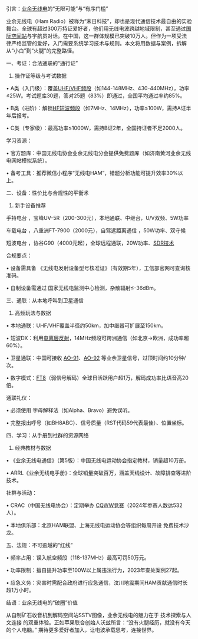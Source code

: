 引言：[业余无线电](https://zhida.zhihu.com/search?content_id=254672111&content_type=Article&match_order=1&q=%E4%B8%9A%E4%BD%99%E6%97%A0%E7%BA%BF%E7%94%B5&zhida_source=entity)的“无限可能”与“有序门槛”

业余无线电（Ham Radio）被称为“末日科技”，却也是现代通信技术最自由的实验舞台。全球有超过300万持证爱好者，他们用无线电波跨越地域限制，甚至通过[国际空间站](https://zhida.zhihu.com/search?content_id=254672111&content_type=Article&match_order=1&q=%E5%9B%BD%E9%99%85%E7%A9%BA%E9%97%B4%E7%AB%99&zhida_source=entity)与宇航员对话。在中国，这一群体规模已突破10万人。但作为一项受法律严格监管的爱好，入门需要系统学习技术与规则。本文将用数据与案例，拆解从“小白”到“火腿”的完整路径。

一、考证：合法通联的“通行证”

1. 操作证等级与考试数据

• A类（入门级）：覆盖[UHF/VHF频段](https://zhida.zhihu.com/search?content_id=254672111&content_type=Article&match_order=1&q=UHF%2FVHF%E9%A2%91%E6%AE%B5&zhida_source=entity)（如144-148MHz、430-440MHz），功率≤25W。考试题库30题，答对25题（83%）即通过，全国平均通过率约85%。

• B类（进阶）：解锁[HF短波频段](https://zhida.zhihu.com/search?content_id=254672111&content_type=Article&match_order=1&q=HF%E7%9F%AD%E6%B3%A2%E9%A2%91%E6%AE%B5&zhida_source=entity)（如7MHz、14MHz），功率≤100W，需持A证半年后报考。

• C类（专家级）：最高功率≤1000W，需持B证2年，全国持证者不足2000人。

学习资源：

• 官方题库：中国无线电协会业余无线电分会提供免费题库（如济南黄河业余无线电网站模拟系统）。

• 备考工具：推荐微信小程序“无线电HAM”，错题分析功能可提升效率30%以上。

二、设备：性价比与合规性的平衡术

1. 新手设备推荐

手持电台 ，宝峰UV-5R（200-300元），本地通联、中继台，U/V双频、5W功率

车载电台 ，八重洲FT-7900（2000元），自驾远距离通信 ，50W功率、双守候

短波电台 ，协谷G90（4000元起），全球远程通联，20W功率、[SDR技术](https://zhida.zhihu.com/search?content_id=254672111&content_type=Article&match_order=1&q=SDR%E6%8A%80%E6%9C%AF&zhida_source=entity)

合规要点：

• 设备需具备 《无线电发射设备型号核准证》（有效期5年），工信部官网可查询核准码。

• 自制设备需通过 国家无线电监测中心检测，杂散辐射≤-36dBm。

三、通联：从本地呼叫到卫星通信

1. 高频玩法与数据

• 本地通联：UHF/VHF覆盖半径约50km，加中继器可扩展至150km。

• 短波DX：利用[电离层反射](https://zhida.zhihu.com/search?content_id=254672111&content_type=Article&match_order=1&q=%E7%94%B5%E7%A6%BB%E5%B1%82%E5%8F%8D%E5%B0%84&zhida_source=entity)，14MHz频段可跨洲通信（如北京→欧洲，成功率超60%）。

• 卫星通联：中国可接收 [AO-91](https://zhida.zhihu.com/search?content_id=254672111&content_type=Article&match_order=1&q=AO-91&zhida_source=entity)、[AO-92](https://zhida.zhihu.com/search?content_id=254672111&content_type=Article&match_order=1&q=AO-92&zhida_source=entity) 等业余卫星信号，过顶时间约10分钟/次。

• 数字模式：[FT8](https://zhida.zhihu.com/search?content_id=254672111&content_type=Article&match_order=1&q=FT8&zhida_source=entity)（弱信号解码）全球日活跃用户超1万，解码成功率比语音高20倍。

通联礼仪：

• 必须使用 字母解释法（如Alpha、Bravo）避免误听。

• 完整报出呼号（如BH8ABC）、信号质量（RST代码59代表最佳）、位置坐标。

四、学习：从手册到社群的资源网络

1. 经典教材与数据

• 《业余无线电通信》（第5版）：中国无线电运动协会指定教材，销量超10万册。

• ARRL《业余无线电手册》：全球销量突破百万，涵盖天线设计、故障排查等进阶技术。

社群与活动：

• CRAC（中国无线电协会）：定期举办 [CQWW竞赛](https://zhida.zhihu.com/search?content_id=254672111&content_type=Article&match_order=1&q=CQWW%E7%AB%9E%E8%B5%9B&zhida_source=entity)（2024年参赛人数达532人）。

• 本地俱乐部：北京HAM联盟、上海无线电运动协会等组织每周开设 免费技术沙龙。

五、法规：不可逾越的“红线”

• 频率占用：误入航空频段（118-137MHz）最高可罚50万元。

• 功率限制：擅自提升功率至100W以上属违法行为，2023年查处案例27起。

• 应急义务：灾害时需配合政府进行应急通信，汶川地震期间HAM贡献通信时长超1万小时。

结语：业余无线电的“破圈”价值

从自制矿石收音机到解码空间站SSTV图像，业余无线电的魅力在于 技术探索与人文连接 的双重体验。正如苹果联合创始人沃兹所言：“没有火腿经历，就没有今天的个人电脑。” 期待更多爱好者加入，让电波承载思考，连接世界。